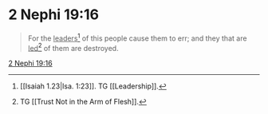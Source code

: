 # 2 Nephi 19:16

> For the <u>leaders</u>[^a] of this people cause them to err; and they that are <u>led</u>[^b] of them are destroyed.

[2 Nephi 19:16](https://www.churchofjesuschrist.org/study/scriptures/bofm/2-ne/19?lang=eng&id=p16#p16)


[^a]: [[Isaiah 1.23|Isa. 1:23]]. TG [[Leadership]].
[^b]: TG [[Trust Not in the Arm of Flesh]].

